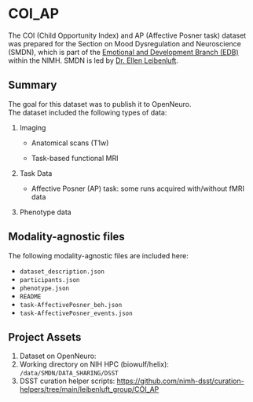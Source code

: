 # COI_AP
The COI (Child Opportunity Index) and AP (Affective Posner task) dataset was prepared for the Section on Mood Dysregulation and Neuroscience (SMDN), which is part of the [Emotional and Development Branch (EDB)](https://www.nimh.nih.gov/research/research-conducted-at-nimh/research-areas/clinics-and-labs/edb) within the NIMH. SMDN is led by [Dr. Ellen Leibenluft](https://www.nimh.nih.gov/research/research-conducted-at-nimh/principal-investigators/ellen-leibenluft).

## Summary
The goal for this dataset was to publish it to OpenNeuro.  
The dataset included the following types of data:

1. Imaging

   - Anatomical scans (T1w)

   - Task-based functional MRI

2. Task Data

   - Affective Posner (AP) task: some runs acquired with/without fMRI data

3. Phenotype data

## Modality-agnostic files
The following modality-agnostic files are included here:

* `dataset_description.json`  
* `participants.json`  
* `phenotype.json`  
* `README`  
* `task-AffectivePosner_beh.json`  
* `task-AffectivePosner_events.json`  

## Project Assets
1. Dataset on OpenNeuro: 
2. Working directory on NIH HPC (biowulf/helix): `/data/SMDN/DATA_SHARING/DSST`
3. DSST curation helper scripts: https://github.com/nimh-dsst/curation-helpers/tree/main/leibenluft_group/COI_AP
